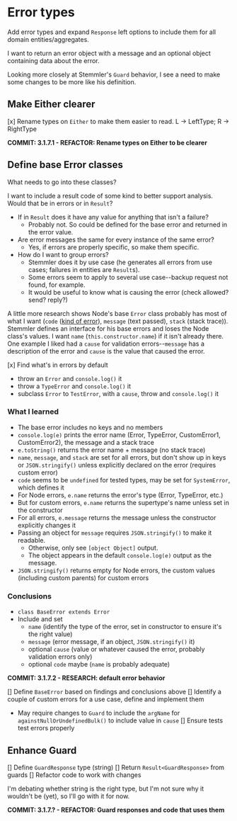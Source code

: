 # Error types
Add error types and expand `Response` left options to include them for all domain entities/aggregates.

I want to return an error object with a message and an optional object containing data about the error.

Looking more closely at Stemmler's `Guard` behavior, I see a need to make some changes to be more like his definition.

## Make Either clearer
[x] Rename types on `Either` to make them easier to read. L -> LeftType; R -> RightType

**COMMIT: 3.1.7.1 - REFACTOR: Rename types on Either to be clearer**

## Define base Error classes
What needs to go into these classes?

I want to include a result code of some kind to better support analysis. Would that be in errors or in `Result`?
* If in `Result` does it have any value for anything that isn't a failure?
  * Probably not. So could be defined for the base error and returned in the error value.
* Are error messages the same for every instance of the same error?
  * Yes, if errors are properly specific, so make them specific.
* How do I want to group errors?
  * Stemmler does it by use case (he generates all errors from use cases; failures in entities are `Result`s).
  * Some errors seem to apply to several use case--backup request not found, for example.
  * It would be useful to know what is causing the error (check allowed? send? reply?)

A little more research shows Node's base `Error` class probably has most of what I want (`code` ([kind of error](https://nodejs.org/api/errors.html#nodejs-error-codes)), `message` (text passed), `stack` (stack trace)). Stemmler defines an interface for his base errors and loses the Node class's values. I want `name` (`this.constructor.name`) if it isn't already there. One example I liked had a `cause` for validation errors--`message` has a description of the error and `cause` is the value that caused the error.

[x] Find what's in errors by default
   * throw an `Error` and `console.log()` it
   * throw a `TypeError` and `console.log()` it
   * subclass `Error` to `TestError`, with a `cause`, throw and `console.log()` it

### What I learned
* The base error includes no keys and no members
* `console.log(e)` prints the error name (Error, TypeError, CustomError1, CustomError2), the message and a stack trace
* `e.toString()` returns the error name + message (no stack trace)
* `name`, `message`, and `stack` are set for all errors, but don't show up in keys or `JSON.stringify()` unless explicitly declared on the error (requires custom error)
* `code` seems to be `undefined` for tested types, may be set for `SystemError`, which defines it
* For Node errors, `e.name` returns the error's type (Error, TypeError, etc.)
* But for custom errors, `e.name` returns the supertype's name unless set in the constructor
* For all errors, `e.message` returns the message unless the constructor explicitly changes it
* Passing an object for `message` requires `JSON.stringify()` to make it readable.
  * Otherwise, only see `[object Object]` output.
  * The object appears in the default `console.log(e)` output as the message.
* `JSON.stringify()` returns empty for Node errors, the custom values (including custom parents) for custom errors

### Conclusions
* `class BaseError extends Error`
* Include and set
  * `name` (identify the type of the error, set in constructor to ensure it's the right value)
  * `message` (error message, if an object, `JSON.stringify()` it)
  * optional `cause` (value or whatever caused the error, probably validation errors only)
  * optional `code` maybe (`name` is probably adequate)

**COMMIT: 3.1.7.2 - RESEARCH: default error behavior**

[] Define `BaseError` based on findings and conclusions above
[] Identify a couple of custom errors for a use case, define and implement them
   * May require changes to `Guard` to include the `argName` for `againstNullOrUndefinedBulk()` to include value in `cause`
[] Ensure tests test errors properly

## Enhance Guard
[] Define `GuardResponse` type (string)
[] Return `Result<GuardResponse>` from guards
[] Refactor code to work with changes

I'm debating whether string is the right type, but I'm not sure why it wouldn't be (yet), so I'll go with it for now.

**COMMIT: 3.1.7.? - REFACTOR: Guard responses and code that uses them**